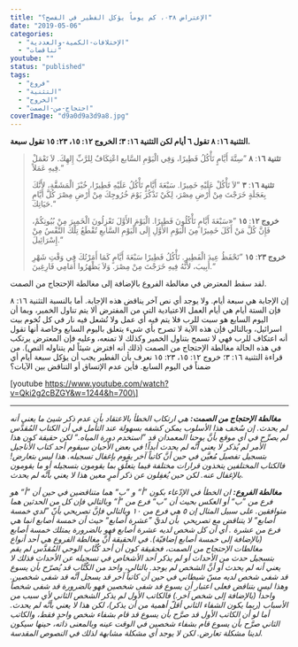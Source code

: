 ```yaml
---
title: "الإعتراض ٠٣٨، كم يوماً يؤكل الفطير في الفصح؟"
date: "2019-05-06"
categories: 
  - "الإختلافات-الكمية-والعددية"
  - "تناقضات"
youtube: ""
status: "published"
tags: 
  - "فروع"
  - "التثنية"
  - "الخروج"
  - "احتجاج-من-الصمت"
coverImage: "d9a0d9a3d9a8.jpg"
---
```


**التثنية ١٦: ٨ تقول ٦ أيام لكن التثنية ١٦: ٣؛ الخروج ١٢: ١٥، ٢٣: ١٥ تقول سبعة.**

> **تثنية ١٦**: **٨** ”سِتَّةَ أَيَّامٍ تَأْكُلُ فَطِيرًا، وَفِي الْيَوْمِ السَّابع اعْتِكَافٌ لِلرَّبِّ إِلهِكَ. لاَ تَعْمَلْ فِيهِ عَمَلاً.“
> 
> **تثنية ١٦**: **٣** ”لاَ تَأْكُلْ عَلَيْهِ خَمِيرًا. سَبْعَةَ أَيَّامٍ تَأْكُلُ عَلَيْهِ فَطِيرًا، خُبْزَ الْمَشَقَّةِ، لأَنَّكَ بِعَجَلَةٍ خَرَجْتَ مِنْ أَرْضِ مِصْرَ، لِكَيْ تَذْكُرَ يَوْمَ خُرُوجِكَ مِنْ أَرْضِ مِصْرَ كُلَّ أَيَّامِ حَيَاتِكَ.“
> 
> **خروج ١٢**: **١٥** ”«سَبْعَةَ أَيَّامٍ تَأْكُلُونَ فَطِيرًا. الْيَوْمَ الأَوَّلَ تَعْزِلُونَ الْخَمِيرَ مِنْ بُيُوتِكُمْ، فَإِنَّ كُلَّ مَنْ أَكَلَ خَمِيرًا مِنَ الْيَوْمِ الأَوَّلِ إِلَى الْيَوْمِ السَّابعِ تُقْطَعُ تِلْكَ النَّفْسُ مِنْ إِسْرَائِيلَ.“
> 
> **خروج ٢٣**: **١٥** ”تَحْفَظُ عِيدَ الْفَطِيرِ. تَأْكُلُ فَطِيرًا سَبْعَةَ أَيَّامٍ كَمَا أَمَرْتُكَ فِي وَقْتِ شَهْرِ أَبِيبَ، لأَنَّهُ فِيهِ خَرَجْتَ مِنْ مِصْرَ. وَلاَ يَظْهَرُوا أَمَامِي فَارِغِينَ.“

لقد سقط المعترض في مغالطة الفروع بالإضافة إلى مغالطة الإحتجاج من الصمت.

إن الإجابة هي سبعة أيام. ولا يوجد أي نص آخر يناقض هذه الإجابة. أما بالنسبة التثنية ١٦: ٨ فإن الستة أيام هي أيام العمل الاعتيادية التي من المفترض ألا يتم تناول الخمير، وبما أن اليوم السابع هو سبت للرب فلا يتم فيه أي عمل ولا تُشعل فيه نار في كل تُخوم بيت اسرائيل، وبالتالي فإن هذه الآية لا تصرح بأي شيء يتعلق باليوم السابع وخاصة أنها تقول أنه اعتكاف للرب فهي لا تسمح بتناول الخمير وكذلك لا تمنعه، وعليه فإن المعترض يرتكب في هذه الحالة مغالطة الإحتجاج من الصمت (ذلك أنه افترض شيئاً لم يتناوله النص). من قراءة التثنية ١٦: ٣؛ خروج ١٢: ١٥، ٢٣: ١٥ نعرف بأن الفطير يجب أن يؤكل سبعة أيام أي ضمناً في اليوم السابع. فأين عدم الإتساق أو التناقض بين الآيات؟

\[youtube https://www.youtube.com/watch?v=Qki2g2cBZGY&w=1244&h=700\]

* * *

_**مغالطة الإحتجاج من الصمت:** هي ارتكاب الخطأ بالاعتقاد بأن عدم ذكر شيئ ما يعني أنه لم يحدث. إن سٌخف هذا الأسلوب يمكن كشفه بسهولة عند التأمل في أن الكتاب المُقدَّس لم يصرِّح في أي موقع بأنَّ يوحنا المعمدان قد ”استخدم دورة المياه.“ لكن حقيقة كون هذا الأمر لم يُذكر لا يعني أنَّه لم يحدث أبداً! في بعض الأحيان سيقوم أحد كتاب الأناجيل بتسجيل تفصيل مُعيَّن في حين أنَّ كاتباً آخر يقوم بإغفال تسجيله. هذا ليس بتعارض! فالكتاب المختلفين يتخذون قرارات مختلفة فيما يتعلّق بما يقومون بتسجيله أو ما يقومون بالإغفال عنه. لكن حين يُغفِلون عن ذكر أمرٍ معين هذا لا يعني بأنَّه لم يحدث._

_**مغالطة الفروع:** ان الخطأ في الإدّعاء بكون ”أ“ و ”ب“ هما متناقضين في حين أن ”أ“ هو فرع من ”ب“ أو العكس بحيث أن ”ب“ فرع من ”أ“ وبالتالي فإن كل من الحدثين هما متوافقين. على سبيل المثال إن ٥ هي فرع من ١٠ وبالتالي فإنَّ تصريحي بأنّ ”لدي خمسة أصابع“ لا يتناقض مع تصريحي  بأن لديَّ ”عشرة أصابع“ حيث أن خمسة أصابع انما هي فرع من عشرة . أي أن كل شخص لديه عشرة أصابع فهو بالضرورة يمتلك خمسة أصابع (بالإضافة إلى خمسة أصابع إضافيّة). في الحقيقة أنَّ مغالطة الفروع هي أحد أنواع مغالطات الإحتجاج من الصمت، فحقيقة كون أن أحد كُتَّاب الوحي المُقدَّس لم يقم بتسجيل حدث من الأحداث أو لم يذكر أحد الأشخاص في تسجيله عن الأحداث فذلك لا يعني أنه لم يحدث أو أنَّ الشخص لم يوجد. بالتالي، واحد من الكُتَّاب قد يُصرّح بأن يسوع قد شفى شخص لديه مسّ شيطاني في حين أن كاتباً آخر قد يسجل أنَّه قد شفى شخصين. وهذا ليس بتناقض فعلى اعتبار أن يسوع قد شفى شخصين فهو بالضرورة قد شفى شخصاً واحداً (بالإضافة إلى شخص آخر.) فالكاتب الأول لم يذكر الشخص الثاني لأي سبب من الأسباب (ربما يكون الشفاء الثاني أقلّ أهمية من أن يذكر)، لكن هذا لا يعني بأنَّه لم يحدث. أما لو أن الكاتب الأول قد صرَّح بأن يسوع قد قام بشفاء شخص واحدٍ فقط، والكاتب الثاني صرَّح بأن يسوع قام بشفاء شخصين في الوقت عينه وبالمعنى ذاته، حينها سيكون لدينا مشكلة تعارض. لكن لا يوجد أي مشكلة مشابهة لذلك في النصوص المقدسة._
